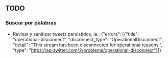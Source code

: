 ## TODO
### Buscar por palabras
 - Revisar y sanitizar tweets persistidos, ie.: {"errors": [{"title": "operational-disconnect", "disconnect_type": "OperationalDisconnect", "detail": "This stream has been disconnected for operational reasons.", "type": "https://api.twitter.com/2/problems/operational-disconnect"}]}
